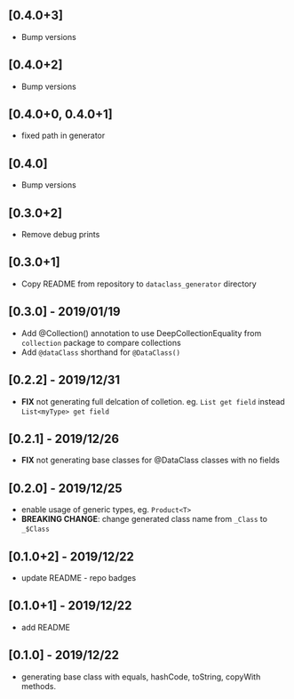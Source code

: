 ## [0.4.0+3]
* Bump versions

## [0.4.0+2]
* Bump versions

## [0.4.0+0, 0.4.0+1]
* fixed path in generator

## [0.4.0]
* Bump versions

## [0.3.0+2]
* Remove debug prints

## [0.3.0+1]
* Copy README from repository to `dataclass_generator` directory

## [0.3.0] - 2019/01/19
* Add @Collection() annotation to use DeepCollectionEquality from `collection` package to compare collections
* Add `@dataClass` shorthand for `@DataClass()`

## [0.2.2] - 2019/12/31
* **FIX** not generating full delcation of colletion. eg. `List get field` instead `List<myType> get field`

## [0.2.1] - 2019/12/26
* **FIX** not generating base classes for @DataClass classes with no fields

## [0.2.0] - 2019/12/25
* enable usage of generic types, eg. `Product<T>`
* **BREAKING CHANGE**: change generated class name from `_Class` to `_$Class`

## [0.1.0+2] - 2019/12/22
* update README - repo badges

## [0.1.0+1] - 2019/12/22
* add README

## [0.1.0] - 2019/12/22
* generating base class with equals, hashCode, toString, copyWith methods.

